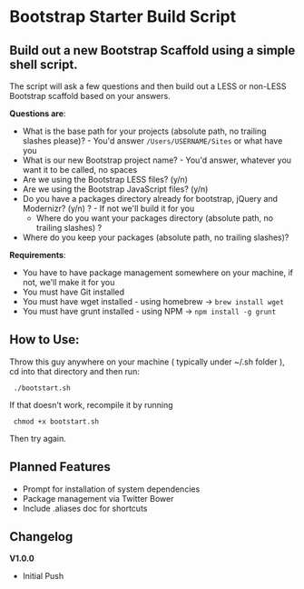 Bootstrap Starter Build Script
=======================

## Build out a new Bootstrap Scaffold using a simple shell script.

The script will ask a few questions and then build out a LESS or non-LESS Bootstrap scaffold based on your answers.

**Questions are**:

*    What is the base path for your projects (absolute path, no trailing slashes please)? - You'd answer `/Users/USERNAME/Sites` or what have you
*    What is our new Bootstrap project name? - You'd answer, whatever you want it to be called, no spaces
*    Are we using the Bootstrap LESS files? (y/n)
*    Are we using the Bootstrap JavaScript files? (y/n)
*    Do you have a packages directory already for bootstrap, jQuery and Modernizr? (y/n) ?  - If not we'll build it for you
	 *    Where do you want your packages directory (absolute path, no trailing slashes) ?
*    Where do you keep your packages (absolute path, no trailing slashes)?

**Requirements**:

*    You have to have package management somewhere on your machine, if not, we'll make it for you
*    You must have Git installed
*    You must have wget installed - using homebrew -> `brew install wget`
*    You must have grunt installed - using NPM -> `npm install -g grunt`

**How to Use**:
---
Throw this guy anywhere on your machine ( typically under ~/.sh folder ), cd into that directory and then run:

     ./bootstart.sh

 If that doesn't work, recompile it by running 

     chmod +x bootstart.sh

Then try again.

## Planned Features

*    Prompt for installation of system dependencies
*    Package management via Twitter Bower
*    Include .aliases doc for shortcuts

## Changelog

**V1.0.0**

*    Initial Push
